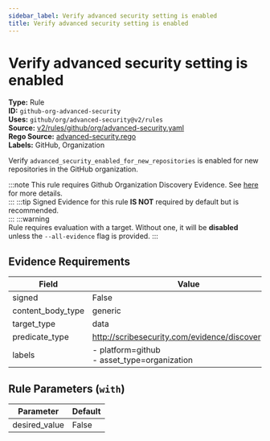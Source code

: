 ```yaml
---
sidebar_label: Verify advanced security setting is enabled
title: Verify advanced security setting is enabled
---  
```

# Verify advanced security setting is enabled  
**Type:** Rule  
**ID:** `github-org-advanced-security`  
**Uses:** `github/org/advanced-security@v2/rules`  
**Source:** [v2/rules/github/org/advanced-security.yaml](https://github.com/scribe-public/sample-policies/blob/main/v2/rules/github/org/advanced-security.yaml)  
**Rego Source:** [advanced-security.rego](https://github.com/scribe-public/sample-policies/blob/main/v2/rules/github/org/advanced-security.rego)  
**Labels:** GitHub, Organization  

Verify `advanced_security_enabled_for_new_repositories` is enabled for new repositories in the GitHub organization.

:::note 
This rule requires Github Organization Discovery Evidence. See [here](https://scribe-security.netlify.app/docs/platforms/discover#github-discovery) for more details.  
::: 
:::tip 
Signed Evidence for this rule **IS NOT** required by default but is recommended.  
::: 
:::warning  
Rule requires evaluation with a target. Without one, it will be **disabled** unless the `--all-evidence` flag is provided.
::: 

## Evidence Requirements  
| Field | Value |
|-------|-------|
| signed | False |
| content_body_type | generic |
| target_type | data |
| predicate_type | http://scribesecurity.com/evidence/discovery/v0.1 |
| labels | - platform=github<br/>- asset_type=organization |

## Rule Parameters (`with`)  
| Parameter | Default |
|-----------|---------|
| desired_value | False |


